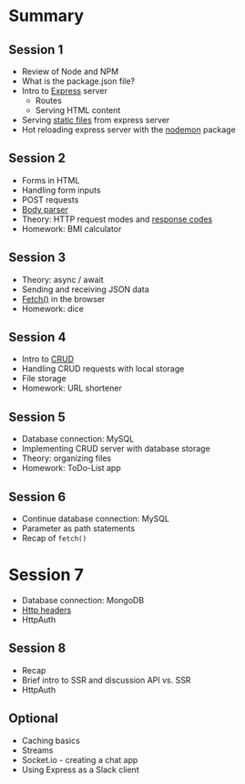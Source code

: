 # Summary

## Session 1

- Review of Node and NPM
- What is the package.json file?
- Intro to [Express](https://www.npmjs.com/package/express) server
  - Routes
  - Serving HTML content
- Serving [static files](https://expressjs.com/en/starter/static-files.html) from express server
- Hot reloading express server with the [nodemon](https://www.npmjs.com/package/nodemon) package

## Session 2

- Forms in HTML
- Handling form inputs
- POST requests
- [Body parser](https://www.quora.com/What-exactly-does-body-parser-do-with-express-js-and-why-do-I-need-it)
- Theory: HTTP request modes and [response codes](https://httpstatuses.com/)
- Homework: BMI calculator

## Session 3

- Theory: async / await
- Sending and receiving JSON data
- [Fetch()](https://developer.mozilla.org/en-US/docs/Web/API/Fetch_API) in the browser
- Homework: dice

## Session 4

- Intro to [CRUD](https://en.wikipedia.org/wiki/Create,_read,_update_and_delete)
- Handling CRUD requests with local storage
- File storage
- Homework: URL shortener

## Session 5

- Database connection: MySQL
- Implementing CRUD server with database storage
- Theory: organizing files
- Homework: ToDo-List app

## Session 6

- Continue database connection: MySQL
- Parameter as path statements
- Recap of `fetch()`

# Session 7

- Database connection: MongoDB
- [Http headers](https://developer.mozilla.org/en-US/docs/Web/HTTP/Headers)
- HttpAuth

## Session 8

- Recap
- Brief intro to SSR and discussion API vs. SSR
- HttpAuth

## Optional

- Caching basics
- Streams
- Socket.io - creating a chat app
- Using Express as a Slack client

